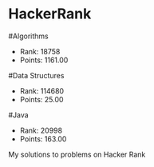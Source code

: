 # HackerRank


#Algorithms
- Rank: 18758
- Points: 1161.00

#Data Structures
- Rank: 114680
- Points: 25.00

#Java
- Rank: 20998
- Points: 163.00 

My solutions to problems on Hacker Rank
